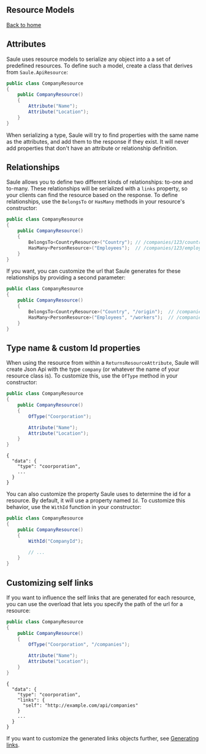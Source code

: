 ## Resource Models

[Back to home](index)

## Attributes
Saule uses resource models to serialize any object into a
a set of predefined resources. To define such a model, create
a class that derives from `Saule.ApiResource`:

```csharp
public class CompanyResource
{
    public CompanyResource()
    {
        Attribute("Name");
        Attribute("Location");
    }
}
```
When serializing a type, Saule will try to find properties with
the same name as the attributes, and add them to the response
if they exist. It will never add properties that don't have an
attribute or relationship definition.

## Relationships

Saule allows you to define two different kinds of relationships:
to-one and to-many. These relationships will be serialized with
a `links` property, so your clients can find the resource based
on the response. To define relationships, use the `BelongsTo` or
`HasMany` methods in your resource's constructor:
```csharp
public class CompanyResource
{
    public CompanyResource()
    {
        BelongsTo<CountryResource>("Country"); // /companies/123/country
        HasMany<PersonResource>("Employees");  // /companies/123/employees
    }
}
```

If you want, you can customize the url that Saule generates for these
relationships by providing a second parameter:
```csharp
public class CompanyResource
{
    public CompanyResource()
    {
        BelongsTo<CountryResource>("Country", "/origin");  // /companies/123/origin
        HasMany<PersonResource>("Employees", "/workers");  // /companies/123/workers
    }
}
```


## Type name & custom Id properties

When using the resource from within a `ReturnsResourceAttribute`, Saule will create
Json Api with the type `company` (or whatever the name of your resource class is). 
To customize this, use the `OfType` method in your constructor:

```csharp
public class CompanyResource
{
    public CompanyResource()
    {
        OfType("Coorporation");

        Attribute("Name");
        Attribute("Location");
    }
}
```
```
{
  "data": {
    "type": "coorporation",
    ...
  }
}
```

You can also customize the property Saule uses to determine the id for
a resource. By default, it will use a property named `Id`. To customize
this behavior, use the `WithId` function in your constructor:

```csharp
public class CompanyResource
{
    public CompanyResource()
    {
        WithId("CompanyId");

        // ...
    }
}
```

## Customizing self links

If you want to influence the self links that are generated for each
resource, you can use the overload that lets you specify the path of
the url for a resource:

```csharp
public class CompanyResource
{
    public CompanyResource()
    {
        OfType("Coorporation", "/companies");

        Attribute("Name");
        Attribute("Location");
    }
}
```
```
{
  "data": {
    "type": "coorporation",
    "links": {
      "self": "http://example.com/api/companies"
    }
    ...
  }
}
```

If you want to customize the generated links objects further, see 
[Generating links](Generating-links).